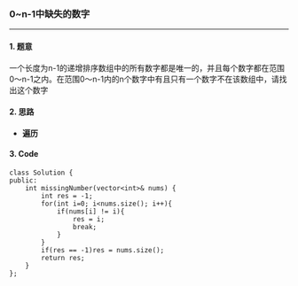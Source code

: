 ### 0~n-1中缺失的数字

---

#### 1. 题意

一个长度为n-1的递增排序数组中的所有数字都是唯一的，并且每个数字都在范围0～n-1之内。在范围0～n-1内的n个数字中有且只有一个数字不在该数组中，请找出这个数字

#### 2. 思路

- **遍历**

#### 3. Code

```
class Solution {
public:
    int missingNumber(vector<int>& nums) {
        int res = -1;
        for(int i=0; i<nums.size(); i++){
            if(nums[i] != i){
                res = i;
                break;
            }
        }
        if(res == -1)res = nums.size();
        return res;
    }
};
```